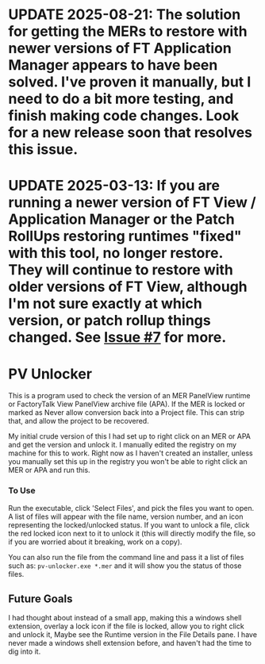 # UPDATE 2025-08-21: The solution for getting the MERs to restore with newer versions of FT Application Manager appears to have been solved. I've proven it manually, but I need to do a bit more testing, and finish making code changes. Look for a new release soon that resolves this issue.

# UPDATE 2025-03-13: If you are running a newer version of FT View / Application Manager or the Patch RollUps restoring runtimes "fixed" with this tool, no longer restore. They will continue to restore with older versions of FT View, although I'm not sure exactly at which version, or patch rollup things changed. See [Issue #7](https://github.com/Vadoola/ab_versions_rs/issues/7) for more.

# PV Unlocker

This is a program used to check the version of an MER PanelView runtime or FactoryTalk View PanelView archive file (APA). If the MER is locked or marked as Never allow conversion back into a Project file. This can strip that, and allow the project to be recovered.

My initial crude version of this I had set up to right click on an MER or APA and get the version and unlock it. I manually edited the registry on my machine for this to work. Right now as I haven't created an installer, unless you manually set this up in the registry you won't be able to right click an MER or APA and run this.

### To Use
Run the executable, click 'Select Files', and pick the files you want to open. A list of files will appear with the file name, version number, and an icon representing the locked/unlocked status. If you want to unlock a file, click the red locked icon next to it to unlock it (this will directly modify the file, so if you are worried about it breaking, work on a copy).

You can also run the file from the command line and pass it a list of files such as: `pv-unlocker.exe *.mer` and it will show you the status of those files.


## Future Goals
I had thought about instead of a small app, making this a windows shell extension, overlay a lock icon if the file is locked, allow you to right click and unlock it, Maybe see the Runtime version in the File Details pane. I have never made a windows shell extension before, and haven't had the time to dig into it.
